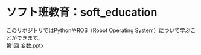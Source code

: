 # ソフト班教育：soft_education
このリポジトリではPythonやROS（Robot Operating System）について学ぶことができます。  
[第1回 変数.pptx](https://github.com/KIT-Happy-Robot/soft_education/files/10465673/1.pptx)
